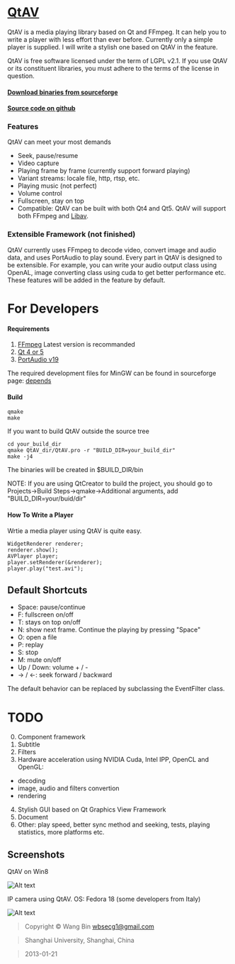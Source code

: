 # [QtAV](https://sourceforge.net/projects/qtav)

QtAV is a media playing library based on Qt and FFmpeg. It can help you to write a player
with less effort than ever before. Currently only a simple player is supplied. I will write a
stylish one based on QtAV in the feature.

QtAV is free software licensed under the term of LGPL v2.1. If you use QtAV or its constituent libraries,
you must adhere to the terms of the license in question.

#### [Download binaries from sourceforge](https://sourceforge.net/projects/qtav/files)
#### [Source code on github](https://github.com/wang-bin/QtAV)

### Features

QtAV can meet your most demands

- Seek, pause/resume
- Video capture
- Playing frame by frame (currently support forward playing)
- Variant streams: locale file, http, rtsp, etc.
- Playing music (not perfect)
- Volume control
- Fullscreen, stay on top
- Compatible: QtAV can be built with both Qt4 and Qt5. QtAV will support
  both FFmpeg and [Libav](http://libav.org).

### Extensible Framework (not finished)

  QtAV currently uses FFmpeg to decode video, convert image and audio data, and uses PortAudio to play
  sound. Every part in QtAV is designed to be extensible. For example, you can write your audio output
  class using OpenAL, image converting class using cuda to get better performance etc. These features
  will be added in the feature by default.


# For Developers

#### Requirements

1. [FFmpeg](http://ffmpeg.org) Latest version is recommanded
2. [Qt 4 or 5](http://qt-project.org/downloads)
3. [PortAudio v19](http://www.portaudio.com/download.html)

The required development files for MinGW can be found in sourceforge
page: [depends](https://sourceforge.net/projects/qtav/files/depends)

#### Build

    qmake
    make

If you want to build QtAV outside the source tree

    cd your_build_dir
    qmake QtAV_dir/QtAV.pro -r "BUILD_DIR=your_build_dir"
    make -j4

  The binaries will be created in $BUILD_DIR/bin

  NOTE: If you are using QtCreator to build the project, you should go to Projects->Build Steps->qmake->Additional arguments, add "BUILD_DIR=your/buid/dir"

#### How To Write a Player

Wrtie a media player using QtAV is quite easy.

    WidgetRenderer renderer;
    renderer.show();
    AVPlayer player;
    player.setRenderer(&renderer);
    player.play("test.avi");



Default Shortcuts
-----------------
- Space: pause/continue
- F: fullscreen on/off
- T: stays on top on/off
- N: show next frame. Continue the playing by pressing "Space"
- O: open a file
- P: replay
- S: stop
- M: mute on/off
- Up / Down: volume + / -
- -> / <-: seek forward / backward

The default behavior can be replaced by subclassing the EventFilter class.

# TODO

0. Component framework
1. Subtitle
2. Filters
3. Hardware acceleration using NVIDIA Cuda, Intel IPP, OpenCL and OpenGL:
  * decoding
  * image, audio and filters convertion
  * rendering
4. Stylish GUI based on Qt Graphics View Framework
5. Document
6. Other: play speed, better sync method and seeking, tests, playing statistics,
   more platforms etc.

Screenshots
----------

QtAV on Win8

![Alt text](https://github.com/downloads/wang-bin/QtAV/screenshot.png "simple player")

IP camera using QtAV. OS: Fedora 18 (some developers from Italy)

![Alt text](https://sourceforge.net/projects/qtav/screenshots/ip_camera.jpg "ip camera")


> Copyright &copy; Wang Bin wbsecg1@gmail.com

> Shanghai University, Shanghai, China

> 2013-01-21
